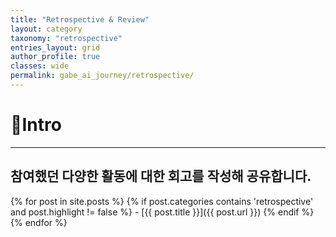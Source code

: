 ```yaml
---
title: "Retrospective & Review"
layout: category
taxonomy: "retrospective"
entries_layout: grid
author_profile: true
classes: wide
permalink: gabe_ai_journey/retrospective/
---
```


# 📌Intro
---
참여했던 다양한 활동에 대한 회고를 작성해 공유합니다. 
---



{% for post in site.posts %}
  {% if post.categories contains 'retrospective' and post.highlight != false %}
    - [{{ post.title }}]({{ post.url }})
  {% endif %}
{% endfor %}
